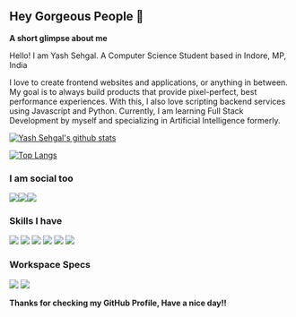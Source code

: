 ## Hey Gorgeous People 👋

**A short glimpse about me**

Hello! I am Yash Sehgal. A Computer Science Student based in Indore, MP, India

I love to create frontend websites and applications, or anything in between. My goal is to always build products that provide pixel-perfect, best performance experiences. With this, I also love scripting backend services using Javascript and Python. Currently, I am learning Full Stack Development by myself and specializing in Artificial Intelligence formerly.

[![Yash Sehgal's github stats](https://github-readme-stats.vercel.app/api?username=yashsehgal)](https://github.com/anuraghazra/github-readme-stats)

[![Top Langs](https://github-readme-stats.vercel.app/api/top-langs/?username=yashsehgal&layout=compact&langs_count=10)](https://github.com/anuraghazra/github-readme-stats)

### I am social too

<div id="social-icons" style="display: inline-flex;">
<!--youtube tag-->
<a href="https://www.youtube.com/channel/UC23yA3SBkV_ehY4H8VSuNVg">
  <img src="https://img.shields.io/badge/YouTube-FF0000?style=for-the-badge&logo=youtube&logoColor=white" />
</a>

<br />

<!--instagram tag-->
<a href="https://www.instagram.com/sehgalyash_">
  <img src="https://img.shields.io/badge/Instagram-E4405F?style=for-the-badge&logo=instagram&logoColor=white" />
</a>

<br />

<!--linkedin tag-->
<a href="https://www.linkedin.com/in/yash-sehgal-55b7711a4/">
  <img src="https://img.shields.io/badge/LinkedIn-0077B5?style=for-the-badge&logo=linkedin&logoColor=white" />
</a>
</div>

### Skills I have

<img src="https://img.shields.io/badge/Python-3776AB?style=for-the-badge&logo=python&logoColor=white" />
<img src="https://img.shields.io/badge/HTML5-E34F26?style=for-the-badge&logo=html5&logoColor=white" />
<img src="https://img.shields.io/badge/CSS3-1572B6?style=for-the-badge&logo=css3&logoColor=white" />
<img src="https://img.shields.io/badge/Sass-CC6699?style=for-the-badge&logo=sass&logoColor=white" />
<img src="https://img.shields.io/badge/JavaScript-F7DF1E?style=for-the-badge&logo=javascript&logoColor=black" />
<img src="https://img.shields.io/badge/C%2B%2B-00599C?style=for-the-badge&logo=c%2B%2B&logoColor=white" />


### Workspace Specs
<img src="https://img.shields.io/badge/Windows-0078D6?style=for-the-badge&logo=windows&logoColor=white" />
<img src="https://img.shields.io/badge/AMD-Radeon_RX_5500-ED1C24?style=for-the-badge&logo=amd&logoColor=white" />

**Thanks for checking my GitHub Profile, Have a nice day!!**
